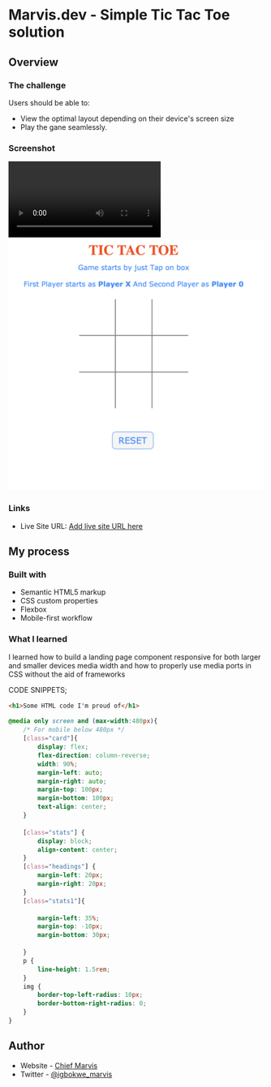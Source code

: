 # Marvis.dev - Simple Tic Tac Toe solution

## Overview

### The challenge

Users should be able to:

- View the optimal layout depending on their device's screen size
- Play the gane seamlessly.

### Screenshot

![](img/tictactoe.mov)
![](img/tic.png)



### Links

- Live Site URL: [Add live site URL here]()

## My process

### Built with

- Semantic HTML5 markup
- CSS custom properties
- Flexbox
- Mobile-first workflow

### What I learned

I learned how to build a landing page component responsive for both larger and smaller devices media width and how to properly use media ports in CSS without the aid of frameworks

CODE SNIPPETS;

```html
<h1>Some HTML code I'm proud of</h1>
```
```css
@media only screen and (max-width:480px){
    /* For mobile below 480px */
    [class="card"]{
        display: flex;
        flex-direction: column-reverse;
        width: 90%;
        margin-left: auto;
        margin-right: auto;
        margin-top: 100px;
        margin-bottom: 100px;
        text-align: center;
    }

    [class="stats"] {
        display: block;
        align-content: center;
    }
    [class="headings"] {
        margin-left: 20px;
        margin-right: 20px;
    }
    [class="stats1"]{
    
        margin-left: 35%;
        margin-top: -10px;
        margin-bottom: 30px;
        
    }
    p {
        line-height: 1.5rem;
    }
    img {
        border-top-left-radius: 10px;
        border-bottom-right-radius: 0;
    }
}
```

## Author

- Website - [Chief Marvis](https://www.github.com/Marvischief)
- Twitter - [@igbokwe_marvis](https://www.twitter.com/igbokwe_marvis)
